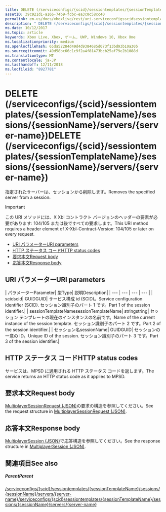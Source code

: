 ```yaml
---
title: DELETE (/serviceconfigs/{scid}/sessiontemplates/{sessionTemplateName}/sessions/{sessionName}/servers/{server-name})
assetID: 39c921d1-a166-74b9-fcbc-ea3c0c58cc40
permalink: en-us/docs/xboxlive/rest/uri-serviceconfigsscidsessiontemplatessessiontemplatenamesessionnamemembersservernamedelete.html
description: " DELETE (/serviceconfigs/{scid}/sessiontemplates/{sessionTemplateName}/sessions/{sessionName}/servers/{server-name})"
ms.date: 10/12/2017
ms.topic: article
keywords: Xbox Live, Xbox, ゲーム, UWP, Windows 10, Xbox One
ms.localizationpriority: medium
ms.openlocfilehash: 65da52284d49d4d9384685d073f13bd93b10a30b
ms.sourcegitcommit: 49d58bc66c1c9f2a4f81473bcb25af79e2b1088d
ms.translationtype: MT
ms.contentlocale: ja-JP
ms.lasthandoff: 12/11/2018
ms.locfileid: "8927781"
---
```

# <a name="delete-serviceconfigsscidsessiontemplatessessiontemplatenamesessionssessionnameserversserver-name"></a><span data-ttu-id="bc57c-104">DELETE (/serviceconfigs/{scid}/sessiontemplates/{sessionTemplateName}/sessions/{sessionName}/servers/{server-name})</span><span class="sxs-lookup"><span data-stu-id="bc57c-104">DELETE (/serviceconfigs/{scid}/sessiontemplates/{sessionTemplateName}/sessions/{sessionName}/servers/{server-name})</span></span>
<span data-ttu-id="bc57c-105">指定されたサーバーは、セッションから削除します。</span><span class="sxs-lookup"><span data-stu-id="bc57c-105">Removes the specified server from a session.</span></span>

> [!IMPORTANT]
> <span data-ttu-id="bc57c-106">この URI メソッドには、X Xbl コントラクト バージョンのヘッダーの要素が必要があります: 104/105 または後ですべての要求します。</span><span class="sxs-lookup"><span data-stu-id="bc57c-106">This URI method requires a header element of X-Xbl-Contract-Version: 104/105 or later on every request.</span></span>

  * [<span data-ttu-id="bc57c-107">URI パラメーター</span><span class="sxs-lookup"><span data-stu-id="bc57c-107">URI parameters</span></span>](#ID4ET)
  * [<span data-ttu-id="bc57c-108">HTTP ステータス コード</span><span class="sxs-lookup"><span data-stu-id="bc57c-108">HTTP status codes</span></span>](#ID4E5)
  * [<span data-ttu-id="bc57c-109">要求本文</span><span class="sxs-lookup"><span data-stu-id="bc57c-109">Request body</span></span>](#ID4EFB)
  * [<span data-ttu-id="bc57c-110">応答本文</span><span class="sxs-lookup"><span data-stu-id="bc57c-110">Response body</span></span>](#ID4EOB)

<a id="ID4ET"></a>


## <a name="uri-parameters"></a><span data-ttu-id="bc57c-111">URI パラメーター</span><span class="sxs-lookup"><span data-stu-id="bc57c-111">URI parameters</span></span>

| <span data-ttu-id="bc57c-112">パラメーター</span><span class="sxs-lookup"><span data-stu-id="bc57c-112">Parameter</span></span>| <span data-ttu-id="bc57c-113">型</span><span class="sxs-lookup"><span data-stu-id="bc57c-113">Type</span></span>| <span data-ttu-id="bc57c-114">説明</span><span class="sxs-lookup"><span data-stu-id="bc57c-114">Description</span></span>|
| --- | --- | --- | --- |
| <span data-ttu-id="bc57c-115">scid</span><span class="sxs-lookup"><span data-stu-id="bc57c-115">scid</span></span>| <span data-ttu-id="bc57c-116">GUID</span><span class="sxs-lookup"><span data-stu-id="bc57c-116">GUID</span></span>| <span data-ttu-id="bc57c-117">サービス構成 id (SCID)。</span><span class="sxs-lookup"><span data-stu-id="bc57c-117">Service configuration identifier (SCID).</span></span> <span data-ttu-id="bc57c-118">セッション識別子のパート 1 です。</span><span class="sxs-lookup"><span data-stu-id="bc57c-118">Part 1 of the session identifier.</span></span>|
| <span data-ttu-id="bc57c-119">sessionTemplateName</span><span class="sxs-lookup"><span data-stu-id="bc57c-119">sessionTemplateName</span></span>| <span data-ttu-id="bc57c-120">string</span><span class="sxs-lookup"><span data-stu-id="bc57c-120">string</span></span>| <span data-ttu-id="bc57c-121">セッション テンプレートの現在のインスタンスの名前です。</span><span class="sxs-lookup"><span data-stu-id="bc57c-121">Name of the current instance of the session template.</span></span> <span data-ttu-id="bc57c-122">セッション識別子のパート 2 です。</span><span class="sxs-lookup"><span data-stu-id="bc57c-122">Part 2 of the session identifier.</span></span>|
| <span data-ttu-id="bc57c-123">セッション名</span><span class="sxs-lookup"><span data-stu-id="bc57c-123">sessionName</span></span>| <span data-ttu-id="bc57c-124">GUID</span><span class="sxs-lookup"><span data-stu-id="bc57c-124">GUID</span></span>| <span data-ttu-id="bc57c-125">セッションの一意の ID。</span><span class="sxs-lookup"><span data-stu-id="bc57c-125">Unique ID of the session.</span></span> <span data-ttu-id="bc57c-126">セッション識別子のパート 3 です。</span><span class="sxs-lookup"><span data-stu-id="bc57c-126">Part 3 of the session identifier.</span></span>|

<a id="ID4E5"></a>


## <a name="http-status-codes"></a><span data-ttu-id="bc57c-127">HTTP ステータス コード</span><span class="sxs-lookup"><span data-stu-id="bc57c-127">HTTP status codes</span></span>
<span data-ttu-id="bc57c-128">サービスは、MPSD に適用される HTTP ステータス コードを返します。</span><span class="sxs-lookup"><span data-stu-id="bc57c-128">The service returns an HTTP status code as it applies to MPSD.</span></span>  
<a id="ID4EFB"></a>


## <a name="request-body"></a><span data-ttu-id="bc57c-129">要求本文</span><span class="sxs-lookup"><span data-stu-id="bc57c-129">Request body</span></span>
<span data-ttu-id="bc57c-130">[MultiplayerSessionRequest (JSON)](../../json/json-multiplayersessionrequest.md)の要求の構造を参照してください。</span><span class="sxs-lookup"><span data-stu-id="bc57c-130">See the request structure in [MultiplayerSessionRequest (JSON)](../../json/json-multiplayersessionrequest.md).</span></span>  
<a id="ID4EOB"></a>


## <a name="response-body"></a><span data-ttu-id="bc57c-131">応答本文</span><span class="sxs-lookup"><span data-stu-id="bc57c-131">Response body</span></span>
<span data-ttu-id="bc57c-132">[MultiplayerSession (JSON)](../../json/json-multiplayersession.md)で応答構造を参照してください。</span><span class="sxs-lookup"><span data-stu-id="bc57c-132">See the response structure in [MultiplayerSession (JSON)](../../json/json-multiplayersession.md).</span></span>  
<a id="ID4E1B"></a>


## <a name="see-also"></a><span data-ttu-id="bc57c-133">関連項目</span><span class="sxs-lookup"><span data-stu-id="bc57c-133">See also</span></span>

<a id="ID4E3B"></a>


##### <a name="parent"></a><span data-ttu-id="bc57c-134">Parent</span><span class="sxs-lookup"><span data-stu-id="bc57c-134">Parent</span></span>

[<span data-ttu-id="bc57c-135">/serviceconfigs/{scid}/sessiontemplates/{sessionTemplateName}/sessions/{sessionName}/servers/{server-name}</span><span class="sxs-lookup"><span data-stu-id="bc57c-135">/serviceconfigs/{scid}/sessiontemplates/{sessionTemplateName}/sessions/{sessionName}/servers/{server-name}</span></span>](uri-serviceconfigsscidsessiontemplatessessiontemplatenamesessionnamemembersservername.md)
